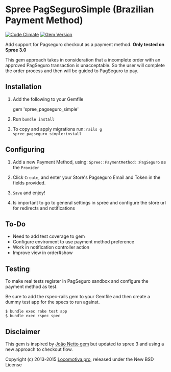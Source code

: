 # Spree PagSeguroSimple (Brazilian Payment Method)

[![Code Climate](https://codeclimate.com/github/locomotivapro/spree_pagseguro_simple/badges/gpa.svg)](https://codeclimate.com/github/locomotivapro/spree_pagseguro_simple)
[![Gem Version](https://badge.fury.io/rb/spree_pagseguro_simple.svg)](http://badge.fury.io/rb/spree_pagseguro_simple)

Add support for Pagseguro checkout as a payment method.
__Only tested on Spree 3.0__

This gem approach takes in consideration that a incomplete order with an approved PagSeguro transaction is unacceptable. So the user will complete the order process and then will be guided to PagSeguro to pay.

## Installation

1. Add the following to your Gemfile

    gem 'spree_pagseguro_simple'

2. Run `bundle install`

3. To copy and apply migrations run: `rails g spree_pagseguro_simple:install`

## Configuring

1. Add a new Payment Method, using: `Spree::PaymentMethod::PagSeguro` as the `Provider`

2. Click `Create`, and enter your Store's Pagseguro Email and Token in the fields provided.

3. `Save` and enjoy!

4. Is important to go to general settings in spree and configure the store url for redirects and notifications

## To-Do

  - Need to add test coverage to gem
  - Configure enviroment to use payment method preference
  - Work in notification controller action
  - Improve view in order#show

Testing
-------

To make real tests register in PagSeguro sandbox and configure the payment method as test.

Be sure to add the rspec-rails gem to your Gemfile and then create a dummy test app for the specs to run against.

    $ bundle exec rake test app
    $ bundle exec rspec spec

Disclaimer
----------

This gem is inspired by [João Netto gem](https://github.com/jnettome/spree_pagseguro) but updated to spree 3 and using a new approach to checkout flow.

Copyright (c) 2013-2015 [Locomotiva.pro](http://locomotiva.pro), released under the New BSD License
